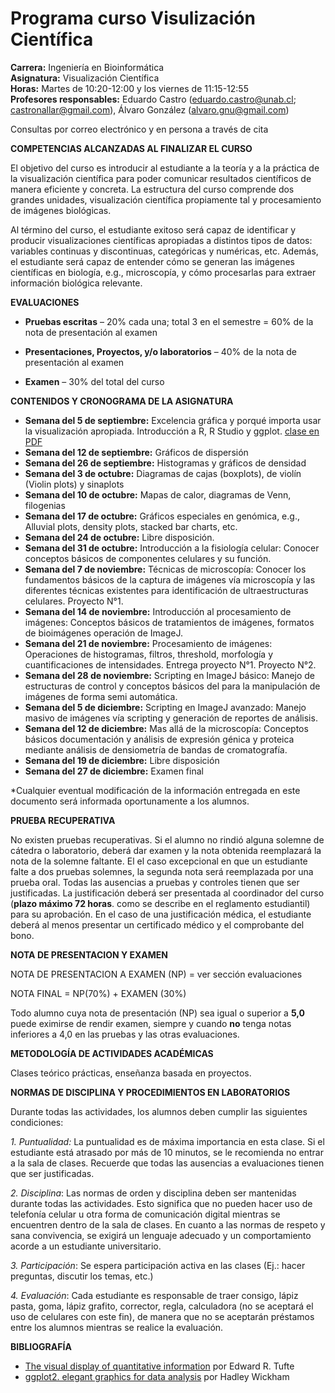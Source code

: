 # Programa curso Visulización Científica  

**Carrera:** Ingeniería en Bioinformática  
**Asignatura:** Visualización Científica  
**Horas:** Martes de 10:20-12:00 y los viernes de 11:15-12:55  
**Profesores responsables:** Eduardo Castro (<eduardo.castro@unab.cl>; <castronallar@gmail.com>), Álvaro González (<alvaro.gnu@gmail.com>)  

Consultas por correo electrónico y en persona a través de cita  

**COMPETENCIAS ALCANZADAS AL FINALIZAR EL CURSO**

El objetivo del curso es introducir al estudiante a la teoría y a la práctica de la visualización científica para poder comunicar resultados científicos de manera eficiente y concreta. La estructura del curso comprende dos grandes unidades, visualización científica propiamente tal y procesamiento de imágenes biológicas.  

Al término del curso, el estudiante exitoso será capaz de identificar y producir visualizaciones científicas apropiadas a distintos tipos de datos: variables continuas y discontinuas, categóricas y numéricas, etc. Además, el estudiante será capaz de entender cómo se generan las imágenes científicas en biología, e.g., microscopía, y cómo procesarlas para extraer información biológica relevante.  

**EVALUACIONES**

-   **Pruebas escritas** – 20% cada una; total 3 en el semestre = 60% de la nota de presentación al examen

-   **Presentaciones, Proyectos, y/o laboratorios** – 40% de la nota de presentación al examen

-   **Examen** – 30% del total del curso

**CONTENIDOS Y CRONOGRAMA DE LA ASIGNATURA**

-   **Semana del 5 de septiembre:** Excelencia gráfica y porqué importa usar la visualización apropiada. Introducción a R, R Studio y ggplot. [clase en PDF](https://github.com/bioinf-visual/materiales/raw/master/c01_excelencia_gráfica.pdf)    
-   **Semana del 12 de septiembre:** Gráficos de dispersión  
-   **Semana del 26 de septiembre:** Histogramas y gráficos de densidad  
-   **Semana del 3 de octubre:** Diagramas de cajas (boxplots), de violín (Violin plots) y sinaplots  
-   **Semana del 10 de octubre:** Mapas de calor, diagramas de Venn, filogenias  
-   **Semana del 17 de octubre:** Gráficos especiales en genómica, e.g., Alluvial plots, density plots, stacked bar charts, etc.  
-   **Semana del 24 de octubre:** Libre disposición.  
-   **Semana del 31 de octubre:** Introducción a la fisiología celular: Conocer conceptos básicos de componentes celulares y su función.  
-   **Semana del 7 de noviembre:** Técnicas de microscopía: Conocer los fundamentos básicos de la captura de imágenes vía microscopía y las diferentes técnicas existentes para identificación de ultraestructuras celulares. 
Proyecto N°1.  
-   **Semana del 14 de noviembre:** Introducción al procesamiento de imágenes: Conceptos básicos de tratamientos de imágenes, formatos de bioimágenes operación de ImageJ.  
-   **Semana del 21 de noviembre:** Procesamiento de imágenes: Operaciones de histogramas, filtros, threshold, morfología y cuantificaciones de intensidades. Entrega proyecto N°1. Proyecto N°2.  
-   **Semana del 28 de noviembre:** Scripting en ImageJ básico:  Manejo de estructuras de control y conceptos básicos del para la manipulación de imágenes de forma semi automática.  
-   **Semana del 5 de diciembre:** Scripting en ImageJ avanzado: Manejo masivo de imágenes vía scripting y generación de reportes de análisis.  
-   **Semana del 12 de diciembre:** Mas allá de la microscopía: Conceptos básicos documentación y análisis de expresión génica y proteica mediante análisis de densiometría de bandas de cromatografía.  
-   **Semana del 19 de diciembre:** Libre disposición
-   **Semana del 27 de diciembre:** Examen final


\*Cualquier eventual modificación de la información entregada en este documento será informada oportunamente a los alumnos.

**PRUEBA RECUPERATIVA**

No existen pruebas recuperativas. Si el alumno no rindió alguna solemne de cátedra o laboratorio, deberá dar examen y la nota obtenida reemplazará la nota de la solemne faltante. El el caso excepcional en que un estudiante falte a dos pruebas solemnes, la segunda nota será reemplazada por una prueba oral. Todas las ausencias a pruebas y controles tienen que ser justificadas. La justificación deberá ser presentada al coordinador del curso (**plazo máximo 72 horas**. como se describe en el reglamento estudiantil) para su aprobación. En el caso de una justificación médica, el estudiante deberá al menos presentar un certificado médico y el comprobante del bono.

**NOTA DE PRESENTACION Y EXAMEN**

NOTA DE PRESENTACION A EXAMEN (NP) = ver sección evaluaciones

NOTA FINAL = NP(70%) + EXAMEN (30%)

Todo alumno cuya nota de presentación (NP) sea igual o superior a **5,0** puede eximirse de rendir examen, siempre y cuando **no** tenga notas inferiores a 4,0 en las pruebas y las otras evaluaciones.

**METODOLOGÍA DE ACTIVIDADES ACADÉMICAS**

Clases teórico prácticas, enseñanza basada en proyectos.

**NORMAS DE DISCIPLINA Y PROCEDIMIENTOS EN LABORATORIOS**

Durante todas las actividades, los alumnos deben cumplir las siguientes condiciones:

*1. Puntualidad:* La puntualidad es de máxima importancia en esta clase. Si el estudiante está atrasado por más de 10 minutos, se le recomienda no entrar a la sala de clases. Recuerde que todas las ausencias a evaluaciones tienen que ser justificadas.

*2. Disciplina*: Las normas de orden y disciplina deben ser mantenidas durante todas las actividades. Esto significa que no pueden hacer uso de telefonía celular u otra forma de comunicación digital mientras se encuentren dentro de la sala de clases. En cuanto a las normas de respeto y sana convivencia, se exigirá un lenguaje adecuado y un comportamiento acorde a un estudiante universitario.

*3. Participación*: Se espera participación activa en las clases (Ej.: hacer preguntas, discutir los temas, etc.)

*4. Evaluación*: Cada estudiante es responsable de traer consigo, lápiz pasta, goma, lápiz grafito, corrector, regla, calculadora (no se aceptará el uso de celulares con este fin), de manera que no se aceptarán préstamos entre los alumnos mientras se realice la evaluación.

**BIBLIOGRAFÍA**  

* [The visual display of quantitative information](https://github.com/bioinf-visual/materiales/raw/master/Tufte.pdf) por Edward R. Tufte  
* [ggplot2. elegant graphics for data analysis](https://github.com/bioinf-visual/materiales/raw/master/Wickham.pdf) por Hadley Wickham
